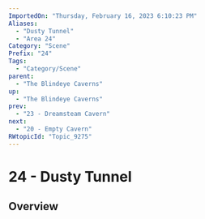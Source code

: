 ```yaml
---
ImportedOn: "Thursday, February 16, 2023 6:10:23 PM"
Aliases:
  - "Dusty Tunnel"
  - "Area 24"
Category: "Scene"
Prefix: "24"
Tags:
  - "Category/Scene"
parent:
  - "The Blindeye Caverns"
up:
  - "The Blindeye Caverns"
prev:
  - "23 - Dreamsteam Cavern"
next:
  - "20 - Empty Cavern"
RWtopicId: "Topic_9275"
---
```

# 24 - Dusty Tunnel
## Overview

